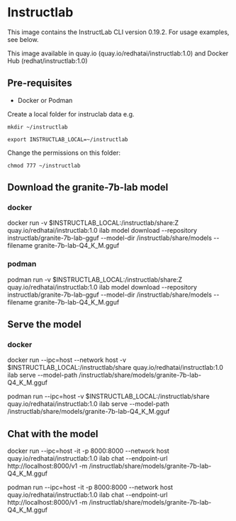 # Instructlab 

This image contains the InstructLab CLI version 0.19.2.  For usage examples, see below.

This image available in quay.io (quay.io/redhatai/instructlab:1.0) and Docker Hub (redhat/instructlab:1.0)

## Pre-requisites

* Docker or Podman

Create a local folder for instruclab data e.g.

`mkdir ~/instructlab`

`export INSTRUCTLAB_LOCAL=~/instructlab`

Change the permissions on this folder:

`chmod 777 ~/instructlab`

## Download the granite-7b-lab model

### docker

docker run -v $INSTRUCTLAB_LOCAL:/instructlab/share:Z quay.io/redhatai/instructlab:1.0 ilab model download --repository instructlab/granite-7b-lab-gguf  --model-dir /instructlab/share/models --filename granite-7b-lab-Q4_K_M.gguf 

### podman

podman run -v $INSTRUCTLAB_LOCAL:/instructlab/share:Z quay.io/redhatai/instructlab:1.0 ilab model download --repository instructlab/granite-7b-lab-gguf  --model-dir /instructlab/share/models --filename granite-7b-lab-Q4_K_M.gguf 


## Serve the model

### docker

docker run --ipc=host --network host   -v $INSTRUCTLAB_LOCAL:/instructlab/share quay.io/redhatai/instructlab:1.0 ilab serve --model-path /instructlab/share/models/granite-7b-lab-Q4_K_M.gguf  

podman run --ipc=host  -v $INSTRUCTLAB_LOCAL:/instructlab/share quay.io/redhatai/instructlab:1.0 ilab serve --model-path /instructlab/share/models/granite-7b-lab-Q4_K_M.gguf  


## Chat with the model

docker run --ipc=host -it -p 8000:8000 --network host  quay.io/redhatai/instructlab:1.0 ilab chat  --endpoint-url http://localhost:8000/v1 -m /instructlab/share/models/granite-7b-lab-Q4_K_M.gguf

podman run --ipc=host -it -p 8000:8000 --network host  quay.io/redhatai/instructlab:1.0 ilab chat  --endpoint-url http://localhost:8000/v1 -m /instructlab/share/models/granite-7b-lab-Q4_K_M.gguf
